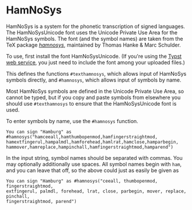 # HamNoSys

HamNoSys is a system for the phonetic transcription of signed languages. The HamNoSysUnicode font uses the Unicode Private Use Area for the HamNoSys symbols. The font (and the symbol names) are taken from the TeX package _[hamnosys]("https://ctan.org/pkg/hamnosys?lang=en")_, maintained by Thomas Hanke & Marc Schulder.

To use, first install the font HamNoSysUnicode. (If you're using the [Typst web service]("https://typst.app"), you just need to include the font among your uploaded files.)

This defines the functions `#texthamnosys`, which allows input of HamNoSys symbols directly, and `#hamnosys`, which allows input of symbols by name.

Most HamNoSys symbols are defined in the Unicode Private Use Area, so cannot be typed, but if you copy and paste symbols from elsewhere you should use `#texthamnosys` to ensure that the HamNoSysUnicode font is used.

To enter symbols by name, use the `#hamnosys` function.

```
You can sign "Hamburg" as #hamnosys("hamceeall,hamthumbopenmod,hamfingerstraightmod,
hamextfingerul,hampalmdl,hamforehead,hamlrat,hamclose,hamparbegin,
hammover,hamreplace,hampinchall,hamfingerstraightmod,hamparend")
```

In the input string, symbol names should be separated with commas. You may optionally additionally use spaces. All symbol names begin with `ham`, and you can leave that off, so the above
could just as easily be given as

```
You can sign "Hamburg" as #hamnosys("ceeall, thumbopenmod, fingerstraightmod,
extfingerul, palmdl, forehead, lrat, close, parbegin, mover, replace, pinchall,
fingerstraightmod, parend")
```
